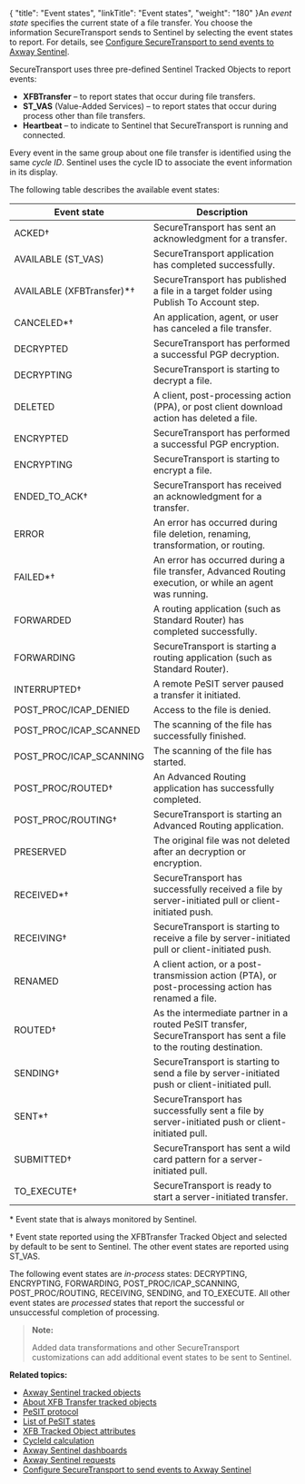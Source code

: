 {
    "title": "Event states",
    "linkTitle": "Event states",
    "weight": "180"
}An *event state* specifies the current state of a file transfer. You choose the information <span class="mc-variable axway_variables.Component_Short_Name variable">SecureTransport</span> sends to Sentinel by selecting the event states to report. For details, see <a href="../t_st_sentinel#top" class="MCXref xref">Configure SecureTransport to send events to Axway Sentinel</a>.

<span class="mc-variable axway_variables.Component_Short_Name variable">SecureTransport</span> uses three pre-defined Sentinel Tracked Objects to report events:

-   **XFBTransfer** – to report states that occur during file transfers.
-   **ST\_VAS** (Value-Added Services) – to report states that occur during process other than file transfers.
-   **Heartbeat** – to indicate to Sentinel that <span class="mc-variable axway_variables.Component_Short_Name variable">SecureTransport</span> is running and connected.

Every event in the same group about one file transfer is identified using the same *cycle ID*. Sentinel uses the cycle ID to associate the event information in its display.

The following table describes the available event states:

<table>
   <thead>
      <tr>
<th class="HeadE-Column1-Header1">Event state         </th>
<th class="HeadD-Column1-Header1">Description         </th>
      </tr>
   </thead>
   <tbody>
      <tr>
         <td>ACKED†         </td>
         <td><span class="mc-variable axway_variables.Component_Short_Name variable">SecureTransport</span> has sent an acknowledgment for a transfer.         </td>
      </tr>
      <tr>
         <td>AVAILABLE (ST_VAS)         </td>
         <td><span class="mc-variable axway_variables.Component_Short_Name variable">SecureTransport</span> application has completed successfully.         </td>
      </tr>
      <tr>
         <td>AVAILABLE (XFBTransfer)*†         </td>
         <td><span class="mc-variable axway_variables.Component_Short_Name variable">SecureTransport</span> has published a file in a target folder using Publish To Account step.         </td>
      </tr>
      <tr>
         <td>CANCELED*†         </td>
         <td>An application, agent, or user has canceled a file transfer.         </td>
      </tr>
      <tr>
         <td>DECRYPTED         </td>
         <td><span class="mc-variable axway_variables.Component_Short_Name variable">SecureTransport</span> has performed a successful PGP decryption.         </td>
      </tr>
      <tr>
         <td>DECRYPTING         </td>
         <td><span class="mc-variable axway_variables.Component_Short_Name variable">SecureTransport</span> is starting to decrypt a file.         </td>
      </tr>
      <tr>
         <td>DELETED         </td>
         <td>A client, post-processing action (PPA), or post client download action has deleted a file.         </td>
      </tr>
      <tr>
         <td>ENCRYPTED         </td>
         <td><span class="mc-variable axway_variables.Component_Short_Name variable">SecureTransport</span> has performed a successful PGP encryption.         </td>
      </tr>
      <tr>
         <td>ENCRYPTING         </td>
         <td><span class="mc-variable axway_variables.Component_Short_Name variable">SecureTransport</span> is starting to encrypt a file.         </td>
      </tr>
      <tr>
         <td>ENDED_TO_ACK†         </td>
         <td><span class="mc-variable axway_variables.Component_Short_Name variable">SecureTransport</span> has received an acknowledgment for a transfer.         </td>
      </tr>
      <tr>
         <td>ERROR         </td>
         <td>An error has occurred during file deletion, renaming, transformation, or routing.         </td>
      </tr>
      <tr>
         <td>FAILED*†         </td>
         <td>An error has occurred during a file transfer, <span class="mc-variable my_project_variables.Advanced_Routing variable">Advanced Routing</span> execution, or while an agent was running.         </td>
      </tr>
      <tr>
         <td>FORWARDED         </td>
         <td>A routing application (such as Standard Router) has completed successfully.         </td>
      </tr>
      <tr>
         <td>FORWARDING         </td>
         <td><span class="mc-variable axway_variables.Component_Short_Name variable">SecureTransport</span> is starting a routing application (such as Standard Router).         </td>
      </tr>
      <tr>
         <td>INTERRUPTED†         </td>
         <td>A remote PeSIT server paused a transfer it initiated.         </td>
      </tr>
      <tr>
         <td>POST_PROC/ICAP_DENIED         </td>
         <td>Access to the file is denied.         </td>
      </tr>
      <tr>
         <td>POST_PROC/ICAP_SCANNED         </td>
         <td>The scanning of the file has successfully finished.         </td>
      </tr>
      <tr>
         <td>POST_PROC/ICAP_SCANNING         </td>
         <td>The scanning of the file has started.         </td>
      </tr>
      <tr>
         <td>POST_PROC/ROUTED†         </td>
         <td>An <span class="mc-variable my_project_variables.Advanced_Routing variable">Advanced Routing</span> application has successfully completed.         </td>
      </tr>
      <tr>
         <td>POST_PROC/ROUTING†         </td>
         <td><span class="mc-variable axway_variables.Component_Short_Name variable">SecureTransport</span> is starting an <span class="mc-variable my_project_variables.Advanced_Routing variable">Advanced Routing</span> application.         </td>
      </tr>
      <tr>
         <td>PRESERVED         </td>
         <td>The original file was not deleted after an decryption or encryption.         </td>
      </tr>
      <tr>
         <td>RECEIVED*†         </td>
         <td><span class="mc-variable axway_variables.Component_Short_Name variable">SecureTransport</span> has successfully received a file by server-initiated pull or client-initiated push.         </td>
      </tr>
      <tr>
         <td>RECEIVING†         </td>
         <td><span class="mc-variable axway_variables.Component_Short_Name variable">SecureTransport</span> is starting to receive a file by server-initiated pull or client-initiated push.         </td>
      </tr>
      <tr>
         <td>RENAMED         </td>
         <td>A client action, or a post-transmission action (PTA), or post-processing action has renamed a file.         </td>
      </tr>
      <tr>
         <td>ROUTED†         </td>
         <td>As the intermediate partner in a routed PeSIT transfer, <span class="mc-variable axway_variables.Component_Short_Name variable">SecureTransport</span> has sent a file to the routing destination.         </td>
      </tr>
      <tr>
         <td>SENDING†         </td>
         <td><span class="mc-variable axway_variables.Component_Short_Name variable">SecureTransport</span> is starting to send a file by server-initiated push or client-initiated pull.         </td>
      </tr>
      <tr>
         <td>SENT*†         </td>
         <td><span class="mc-variable axway_variables.Component_Short_Name variable">SecureTransport</span> has successfully sent a file by server-initiated push or client-initiated pull.         </td>
      </tr>
      <tr>
         <td>SUBMITTED†         </td>
         <td><span class="mc-variable axway_variables.Component_Short_Name variable">SecureTransport</span> has sent a wild card pattern for a server-initiated pull.         </td>
      </tr>
      <tr>
         <td>TO_EXECUTE†         </td>
         <td><span class="mc-variable axway_variables.Component_Short_Name variable">SecureTransport</span> is ready to start a server-initiated transfer.         </td>
      </tr>
   </tbody>
</table>

\* Event state that is always monitored by Sentinel.

† Event state reported using the XFBTransfer Tracked Object and selected by default to be sent to Sentinel. The other event states are reported using ST\_VAS.

The following event states are *in-process* states: DECRYPTING, ENCRYPTING, FORWARDING, POST\_PROC/ICAP\_SCANNING, POST\_PROC/ROUTING, RECEIVING, SENDING, and TO\_EXECUTE. All other event states are *processed* states that report the successful or unsuccessful completion of processing.

> **Note:**
>
> Added data transformations and other SecureTransport customizations can add additional event states to be sent to Sentinel.

**Related topics:**

-   <a href="../r_st_sentineltrackedobjects" class="MCXref xref">Axway Sentinel tracked objects</a>
-   <a href="../c_st_aboutxfb_to" class="MCXref xref">About XFB Transfer tracked objects</a>
-   <a href="../r_st_pesit_protocol" class="MCXref xref">PeSIT protocol</a>
-   <a href="../r_st_listofpesitstates" class="MCXref xref">List of PeSIT states</a>
-   <a href="../r_st_xfb_toattributes" class="MCXref xref">XFB Tracked Object attributes</a>
-   <a href="../r_st_cycleid" class="MCXref xref">CycleId calculation</a>
-   <a href="#" class="MCXref xref">Axway Sentinel dashboards</a>
-   <a href="../r_st_sentinelrequests" class="MCXref xref">Axway Sentinel requests</a>
-   <a href="../t_st_sentinel" class="MCXref xref">Configure SecureTransport to send events to Axway Sentinel</a>
